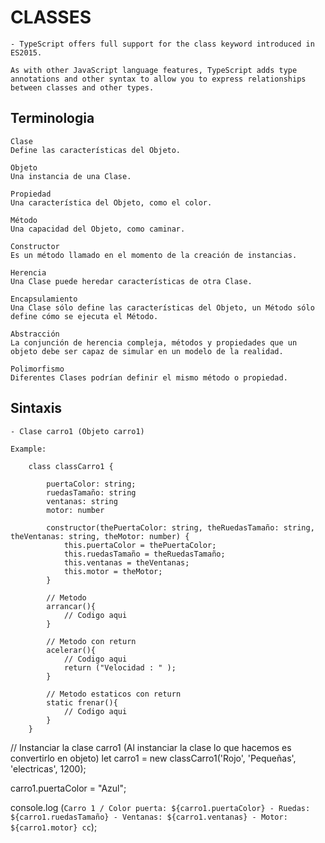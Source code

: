 
# CLASSES

    - TypeScript offers full support for the class keyword introduced in ES2015.

    As with other JavaScript language features, TypeScript adds type annotations and other syntax to allow you to express relationships between classes and other types.


## Terminologia

    Clase
    Define las características del Objeto.

    Objeto
    Una instancia de una Clase.

    Propiedad
    Una característica del Objeto, como el color.

    Método
    Una capacidad del Objeto, como caminar.

    Constructor
    Es un método llamado en el momento de la creación de instancias.

    Herencia
    Una Clase puede heredar características de otra Clase.

    Encapsulamiento
    Una Clase sólo define las características del Objeto, un Método sólo define cómo se ejecuta el Método.

    Abstracción
    La conjunción de herencia compleja, métodos y propiedades que un objeto debe ser capaz de simular en un modelo de la realidad.

    Polimorfismo
    Diferentes Clases podrían definir el mismo método o propiedad.


## Sintaxis

    - Clase carro1 (Objeto carro1)

    Example:

        class classCarro1 {

            puertaColor: string;
            ruedasTamaño: string
            ventanas: string
            motor: number

            constructor(thePuertaColor: string, theRuedasTamaño: string, theVentanas: string, theMotor: number) {
                this.puertaColor = thePuertaColor;
                this.ruedasTamaño = theRuedasTamaño;
                this.ventanas = theVentanas;
                this.motor = theMotor;
            }    
            
            // Metodo
            arrancar(){
                // Codigo aqui
            }

            // Metodo con return
            acelerar(){
                // Codigo aqui
                return ("Velocidad : " );
            }

            // Metodo estaticos con return
            static frenar(){
                // Codigo aqui
            }
        }



// Instanciar la clase carro1 (Al instanciar la clase lo que hacemos es convertirlo en objeto)
let carro1 = new classCarro1('Rojo', 'Pequeñas', 'electricas', 1200);

carro1.puertaColor = "Azul";

console.log (`Carro 1 / Color puerta: ${carro1.puertaColor} - Ruedas: ${carro1.ruedasTamaño} - Ventanas: ${carro1.ventanas} - Motor: ${carro1.motor} cc`);